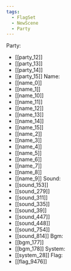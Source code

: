 ```yaml
---
tags:
  - FlagSet
  - NewScene
  - Party
---
```

Party:
- [[party_12]]
- [[party_13]]
- [[party_14]]
- [[party_15]]
Name:
- [[name_0]]
- [[name_1]]
- [[name_10]]
- [[name_11]]
- [[name_12]]
- [[name_13]]
- [[name_14]]
- [[name_15]]
- [[name_2]]
- [[name_3]]
- [[name_4]]
- [[name_5]]
- [[name_6]]
- [[name_7]]
- [[name_8]]
- [[name_9]]
Sound:
- [[sound_153]]
- [[sound_279]]
- [[sound_311]]
- [[sound_335]]
- [[sound_39]]
- [[sound_447]]
- [[sound_448]]
- [[sound_754]]
- [[sound_814]]
Bgm:
- [[bgm_177]]
- [[bgm_178]]
System:
- [[system_28]]
Flag:
- [[flag_9476]]
